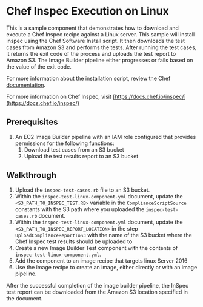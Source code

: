# Chef Inspec Execution on Linux

This is a sample component that demonstrates how to download and execute a Chef Inspec recipe against a Linux server. This sample will install inspec using the Chef Software Install script. It then downloads the test cases from Amazon S3 and performs the tests. After running the test cases, it returns the exit code of the process and uploads the test report to Amazon S3. The Image Builder pipeline either progresses or fails based on the value of the exit code. 

For more information about the installation script, review the Chef [documentation](https://docs.chef.io/packages/#chef-software-install-script).

For more information on Chef Inspec, visit [https://docs.chef.io/inspec/](https://docs.chef.io/inspec/)

## Prerequisites

1. An EC2 Image Builder pipeline with an IAM role configured that provides permissions for the following functions:
     1. Download test cases from an S3 bucket
     2. Upload the test results report to an S3 bucket

## Walkthrough

1. Upload the ```inspec-test-cases.rb``` file to an S3 bucket.
2. Within the ```inspec-test-linux-component.yml``` document, update the ```<S3_PATH_TO_INSPEC_TEST.RB>``` variable in the ```ComplianceScriptSource``` constants with the S3 path where you uploaded the ```inspec-test-cases.rb``` document.
3. Within the ```inspec-test-linux-component.yml``` document, update the ```<S3_PATH_TO_INSPEC_REPORT_LOCATION>``` in the step ```UploadComplianceReportToS3``` with the name of the S3 bucket where the Chef Inspec test results should be uploaded to
4. Create a new Image Builder Test component with the contents of ```inspec-test-linux-component.yml```.
5. Add the component to an image recipe that targets linux Server 2016
6. Use the image recipe to create an image, either directly or with an image pipeline.

After the successful completion of the image builder pipeline, the InSpec test report can be downloaded from the Amazon S3 location specified in the document.



